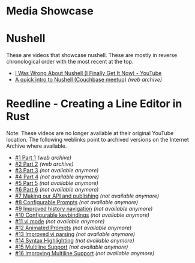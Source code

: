 # Media Showcase

# Nushell

These are videos that showcase nushell. These are mostly in reverse chronological order with the most recent at the top.

- [I Was Wrong About Nushell (I Finally Get It Now) - YouTube](https://www.youtube.com/watch?v=LFBOLx5KiME)
- [A quick intro to Nushell (Couchbase meetup)](http://web.archive.org/web/20231223081724/https://www.youtube.com/watch?v=bMpYyqWCzZk) *(web archive)*

# Reedline - Creating a Line Editor in Rust

Note: These videos are no longer available at their original YouTube location.
The following weblinks point to archived versions on the Internet Archive where available.

- [#1 Part 1](https://web.archive.org/web/20230525192529/https://www.youtube.com/watch?v=xXVyHsRR168) *(web archive)*
- [#2 Part 2](https://web.archive.org/web/20230525192516/https://www.youtube.com/watch?v=rwxTQEk33OE) *(web archive)*
- [#3 Part 3](https://www.youtube.com/watch?v=lO5aUQhZzSs) *(not available anymore)*
- [#4 Part 4](https://www.youtube.com/watch?v=sdswoYV3kKA) *(not available anymore)*
- [#5 Part 5](https://www.youtube.com/watch?v=krWcQ3LSnIw) *(not available anymore)*
- [#6 Part 6](https://www.youtube.com/watch?v=1bmwSczA6F8) *(not available anymore)*
- [#7 Making our API and publishing](https://www.youtube.com/watch?v=Tu8putsVlZs) *(not available anymore)*
- [#8 Configurable Prompts](https://www.youtube.com/watch?v=_YO393I39NY) *(not available anymore)*
- [#9 Improved history navigation](https://www.youtube.com/watch?v=SSQ54oJ6224) *(not available anymore)*
- [#10 Configurable keybindings](https://www.youtube.com/watch?v=5rRy6BqQtnU) *(not available anymore)*
- [#11 vi mode](https://www.youtube.com/watch?v=0UywCfalY8U) *(not available anymore)*
- [#12 Animated Prompts](https://www.youtube.com/watch?v=5V_S9IE26Rk) *(not available anymore)*
- [#13 Improved vi parsing](https://www.youtube.com/watch?v=MKqRFxfdtv4) *(not available anymore)*
- [#14 Syntax Highlighting](https://www.youtube.com/watch?v=4vw5iJMLQx0) *(not available anymore)*
- [#15 Multiline Support](https://www.youtube.com/watch?v=Gtxh4nzeLRs) *(not available anymore)*
- [#16 Improving Multiline Support](https://www.youtube.com/watch?v=S26iiFC9_bo) *(not available anymore)*
